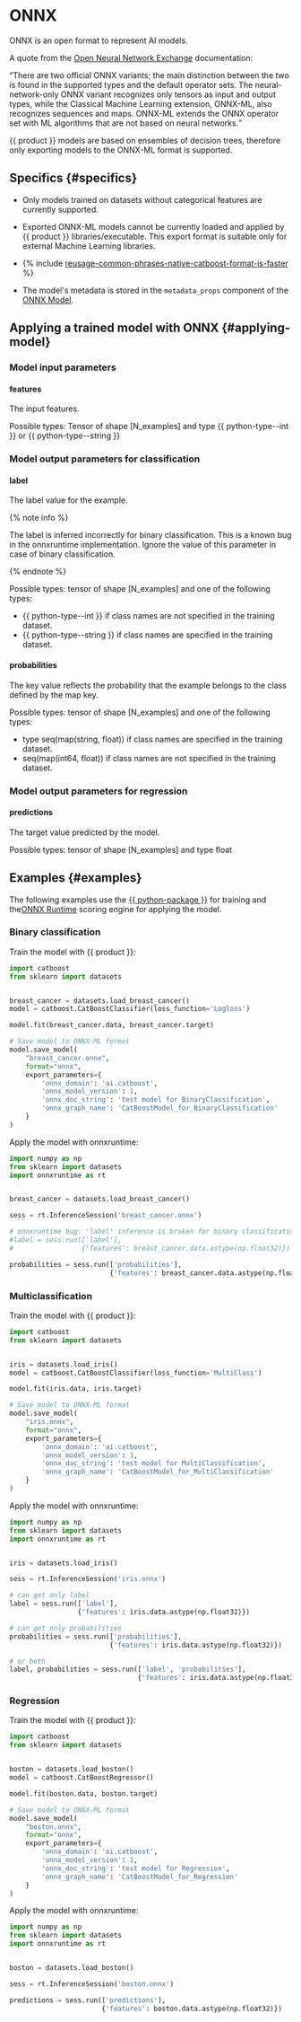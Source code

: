 # ONNX

ONNX is an open format to represent AI models.

A quote from the [Open Neural Network Exchange](https://github.com/onnx/onnx/blob/dc75285d4a1cff9618400164dfdb26c5a1bab70a/docs/IR.md#components) documentation:

<q>There are two official ONNX variants; the main distinction between the two is found in the supported types and the default operator sets. The neural-network-only ONNX variant recognizes only tensors as input and output types, while the Classical Machine Learning extension, ONNX-ML, also recognizes sequences and maps. ONNX-ML extends the ONNX operator set with ML algorithms that are not based on neural networks.</q>

{{ product }} models are based on ensembles of decision trees, therefore only exporting models to the ONNX-ML format is supported.

## Specifics {#specifics}

- Only models trained on datasets without categorical features are currently supported.
- Exported ONNX-ML models cannot be currently loaded and applied by {{ product }} libraries/executable. This export format is suitable only for external Machine Learning libraries.
- {% include [reusage-common-phrases-native-catboost-format-is-faster](../_includes/work_src/reusage-common-phrases/native-catboost-format-is-faster.md) %}

- The model's metadata is stored in the `metadata_props` component of the [ONNX Model](https://github.com/onnx/onnx/blob/master/docs/IR.md#models).

## Applying a trained model with ONNX {#applying-model}

### Model input parameters

#### features

The input features.

Possible types: Tensor of shape [N_examples] and type {{ python-type--int }} or {{ python-type--string }}



### Model output parameters for classification

#### label

The label value for the example.

{% note info %}

The label is inferred incorrectly for binary classification. This is a known bug in the onnxruntime implementation. Ignore the value of this parameter in case of binary classification.

{% endnote %}

Possible types: tensor of shape [N_examples] and one of the following types:
- {{ python-type--int }} if class names are not specified in the training dataset.
- {{ python-type--string }} if class names are specified in the training dataset.


#### probabilities

The key value reflects the probability that the example belongs to the class defined by the map key.

Possible types: tensor of shape [N_examples] and one of the following types:
- type seq(map(string, float)) if class names are specified in the training dataset.
- seq(map(int64, float)) if class names are not specified in the training dataset.



### Model output parameters for regression

#### predictions

The target value predicted by the model.

Possible types: tensor of shape [N_examples] and type float



## Examples {#examples}

The following examples use the [{{ python-package }}](python-quickstart.md) for training and the[ONNX Runtime](https://github.com/Microsoft/onnxruntime) scoring engine for applying the model.

### Binary classification

Train the model with {{ product }}:

```python
import catboost
from sklearn import datasets


breast_cancer = datasets.load_breast_cancer()
model = catboost.CatBoostClassifier(loss_function='Logloss')

model.fit(breast_cancer.data, breast_cancer.target)

# Save model to ONNX-ML format
model.save_model(
    "breast_cancer.onnx",
    format="onnx",
    export_parameters={
        'onnx_domain': 'ai.catboost',
        'onnx_model_version': 1,
        'onnx_doc_string': 'test model for BinaryClassification',
        'onnx_graph_name': 'CatBoostModel_for_BinaryClassification'
    }
)
```

Apply the model with onnxruntime:

```python
import numpy as np
from sklearn import datasets
import onnxruntime as rt


breast_cancer = datasets.load_breast_cancer()

sess = rt.InferenceSession('breast_cancer.onnx')

# onnxruntime bug: 'label' inference is broken for binary classification
#label = sess.run(['label'],
#                 {'features': breast_cancer.data.astype(np.float32)})

probabilities = sess.run(['probabilities'],
                         {'features': breast_cancer.data.astype(np.float32)})
```

### Multiclassification

Train the model with {{ product }}:

```python
import catboost
from sklearn import datasets


iris = datasets.load_iris()
model = catboost.CatBoostClassifier(loss_function='MultiClass')

model.fit(iris.data, iris.target)

# Save model to ONNX-ML format
model.save_model(
    "iris.onnx",
    format="onnx",
    export_parameters={
        'onnx_domain': 'ai.catboost',
        'onnx_model_version': 1,
        'onnx_doc_string': 'test model for MultiClassification',
        'onnx_graph_name': 'CatBoostModel_for_MultiClassification'
    }
)
```

Apply the model with onnxruntime:

```python
import numpy as np
from sklearn import datasets
import onnxruntime as rt


iris = datasets.load_iris()

sess = rt.InferenceSession('iris.onnx')

# can get only label
label = sess.run(['label'],
                 {'features': iris.data.astype(np.float32)})

# can get only probabilities
probabilities = sess.run(['probabilities'],
                         {'features': iris.data.astype(np.float32)})

# or both
label, probabilities = sess.run(['label', 'probabilities'],
                                {'features': iris.data.astype(np.float32)})
```

### Regression

Train the model with {{ product }}:

```python
import catboost
from sklearn import datasets


boston = datasets.load_boston()
model = catboost.CatBoostRegressor()

model.fit(boston.data, boston.target)

# Save model to ONNX-ML format
model.save_model(
    "boston.onnx",
    format="onnx",
    export_parameters={
        'onnx_domain': 'ai.catboost',
        'onnx_model_version': 1,
        'onnx_doc_string': 'test model for Regression',
        'onnx_graph_name': 'CatBoostModel_for_Regression'
    }
)
```

Apply the model with onnxruntime:

```python
import numpy as np
from sklearn import datasets
import onnxruntime as rt


boston = datasets.load_boston()

sess = rt.InferenceSession('boston.onnx')

predictions = sess.run(['predictions'],
                       {'features': boston.data.astype(np.float32)})
```

